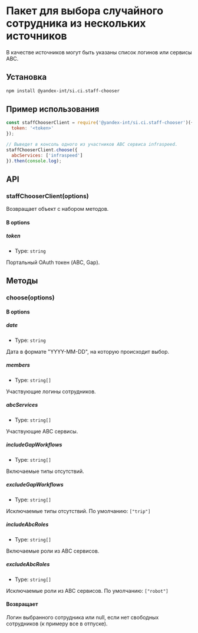 # Пакет для выбора случайного сотрудника из нескольких источников

В качестве источников могут быть указаны список логинов или сервисы ABC.

## Установка

```bash
npm install @yandex-int/si.ci.staff-chooser
```

## Пример использования

```js
const staffChooserClient = require('@yandex-int/si.ci.staff-chooser')({
  token: '<token>'
});

// Выведет в консоль одного из участников ABC сервиса infraspeed.
staffChooserClient.choose({
  abcServices: ['infraspeed']
}).then(console.log);
```

## API

### staffChooserClient(options)

Возвращает объект с набором методов.

#### В options

##### token

* Type: `string`

Портальный OAuth токен (ABC, Gap).

## Методы

### choose(options)

#### В options

##### date

* Type: `string`

Дата в формате "YYYY-MM-DD", на которую происходит выбор.

##### members

* Type: `string[]`

Участвующие логины сотрудников.

##### abcServices

* Type: `string[]`

Участвующие ABC сервисы.

##### includeGapWorkflows

* Type: `string[]`

Включаемые типы отсутствий.

##### excludeGapWorkflows

* Type: `string[]`

Исключаемые типы отсутствий. По умолчанию: `["trip"]`

##### includeAbcRoles

* Type: `string[]`

Включаемые роли из ABC сервисов.

##### excludeAbcRoles

* Type: `string[]`

Исключаемые роли из ABC сервисов. По умолчанию: `["robot"]`

#### Возвращает

Логин выбранного сотрудника или null, если нет свободных сотрудников (к примеру все в отпуске).
